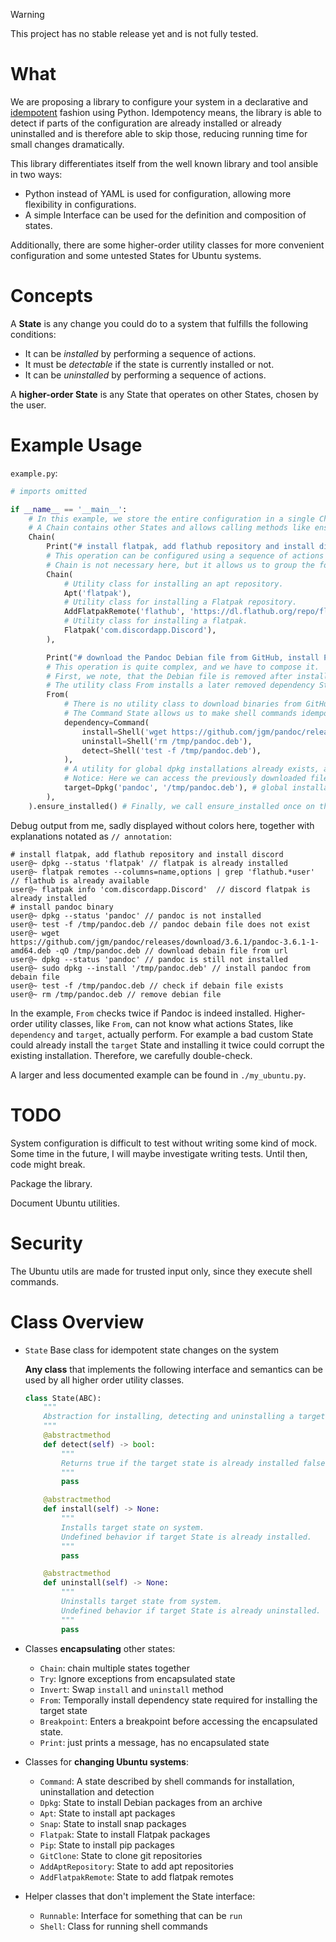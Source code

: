 > [!Warning]
> This project has no stable release yet and is not fully tested.

# What

We are proposing a library to configure your system in a declarative and [idempotent](https://en.wikipedia.org/wiki/Idempotence) fashion using Python.
Idempotency means, the library is able to detect if parts of the configuration are already installed or already uninstalled and is therefore able to skip those, reducing running time for small changes dramatically.

This library differentiates itself from the well known library and tool ansible in two ways:
- Python instead of YAML is used for configuration, allowing more flexibility in configurations.
- A simple Interface can be used for the definition and composition of states.

Additionally, there are some higher-order utility classes for more convenient configuration and some untested States for Ubuntu systems.


# Concepts

A **State** is any change you could do to a system that fulfills the following conditions:
- It can be *installed* by performing a sequence of actions.
- It must be *detectable* if the state is currently installed or not.
- It can be *uninstalled* by performing a sequence of actions.

A **higher-order State** is any State that operates on other States, chosen by the user.

# Example Usage

`example.py`:
```python
# imports omitted

if __name__ == '__main__':
    # In this example, we store the entire configuration in a single Chain object.
    # A Chain contains other States and allows calling methods like ensure_installed on all of them.
    Chain(
        Print("# install flatpak, add flathub repository and install discord"),
        # This operation can be configured using a sequence of actions
        # Chain is not necessary here, but it allows us to group the following States together.
        Chain(
            # Utility class for installing an apt repository.
            Apt('flatpak'),
            # Utility class for installing a Flatpak repository.
            AddFlatpakRemote('flathub', 'https://dl.flathub.org/repo/flathub.flatpakrepo'),
            # Utility class for installing a flatpak.
            Flatpak('com.discordapp.Discord'),
        ),

        Print("# download the Pandoc Debian file from GitHub, install Pandoc binary using dpkg, and finally remove the Debian file"),
        # This operation is quite complex, and we have to compose it.
        # First, we note, that the Debian file is removed after installation is finished.
        # The utility class From installs a later removed dependency State necessary to install the given target State.
        From(
            # There is no utility class to download binaries from GitHub; therefore, we have to improvise by using the Command State.
            # The Command State allows us to make shell commands idempotent by defining how to install, detect and uninstall them. 
            dependency=Command(
                install=Shell('wget https://github.com/jgm/pandoc/releases/download/3.6.1/pandoc-3.6.1-1-amd64.deb -qO /tmp/pandoc.deb'),
                uninstall=Shell('rm /tmp/pandoc.deb'),
                detect=Shell('test -f /tmp/pandoc.deb'),
            ),
            # A utility for global dpkg installations already exists, and we use it here as target State.
            # Notice: Here we can access the previously downloaded file '/tmp/pandoc.deb'.
            target=Dpkg('pandoc', '/tmp/pandoc.deb'), # global installation requires ROOT
        ),
    ).ensure_installed() # Finally, we call ensure_installed once on the root of the defined tree.
```
Debug output from me, sadly displayed without colors here, together with explanations notated as `// annotation`:
```plain
# install flatpak, add flathub repository and install discord
user@~ dpkg --status 'flatpak' // flatpak is already installed
user@~ flatpak remotes --columns=name,options | grep 'flathub.*user' // flathub is already available
user@~ flatpak info 'com.discordapp.Discord'  // discord flatpak is already installed
# install pandoc binary
user@~ dpkg --status 'pandoc' // pandoc is not installed
user@~ test -f /tmp/pandoc.deb // pandoc debain file does not exist
user@~ wget https://github.com/jgm/pandoc/releases/download/3.6.1/pandoc-3.6.1-1-amd64.deb -qO /tmp/pandoc.deb // download debain file from url
user@~ dpkg --status 'pandoc' // pandoc is still not installed
user@~ sudo dpkg --install '/tmp/pandoc.deb' // install pandoc from debain file
user@~ test -f /tmp/pandoc.deb // check if debain file exists
user@~ rm /tmp/pandoc.deb // remove debian file
```

In the example, `From` checks twice if Pandoc is indeed installed. 
Higher-order utility classes, like `From`, can not know what actions States, like `dependency` and `target`, actually perform. 
For example a bad custom State could already install the `target` State and installing it twice could corrupt the existing installation.
Therefore, we carefully double-check.

A larger and less documented example can be found in `./my_ubuntu.py`.

# TODO

System configuration is difficult to test without writing some kind of mock.
Some time in the future, I will maybe investigate writing tests.
Until then, code might break.

Package the library.

Document Ubuntu utilities.

# Security

The Ubuntu utils are made for trusted input only, since they execute shell commands.

# Class Overview

- `State` Base class for idempotent state changes on the system

   **Any class** that implements the following interface and semantics can be used by all higher order utility classes. 
    ```python
    class State(ABC):
        """
        Abstraction for installing, detecting and uninstalling a target state from the system.
        """
        @abstractmethod
        def detect(self) -> bool:
            """
            Returns true if the target state is already installed false otherwise.
            """
            pass
    
        @abstractmethod
        def install(self) -> None:
            """
            Installs target state on system. 
            Undefined behavior if target State is already installed.
            """
            pass
    
        @abstractmethod
        def uninstall(self) -> None:
            """
            Uninstalls target state from system.
            Undefined behavior if target State is already uninstalled.
            """
            pass
    ```
    

- Classes **encapsulating** other states:
    - `Chain`: chain multiple states together
    - `Try`: Ignore exceptions from encapsulated state 
    - `Invert`: Swap `install` and `uninstall` method
    - `From`: Temporally install dependency state required for installing the target state
    - `Breakpoint`: Enters a breakpoint before accessing the encapsulated state.
    - `Print`: just prints a message, has no encapsulated state
- Classes for **changing Ubuntu systems**:
    - `Command`: A state described by shell commands for installation, uninstallation and detection
    - `Dpkg`: State to install Debian packages from an archive
    - `Apt`: State to install apt packages
    - `Snap`: State to install snap packages
    - `Flatpak`: State to install Flatpak packages 
    - `Pip`: State to install pip packages
    - `GitClone`: State to clone git repositories
    - `AddAptRepository`: State to add apt repositories
    - `AddFlatpakRemote`: State to add flatpak remotes
- Helper classes that don't implement the State interface:
    - `Runnable`: Interface for something that can be `run`
    - `Shell`: Class for running shell commands

